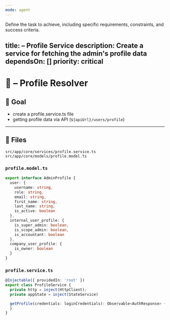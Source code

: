 ```yaml
---
mode: agent
---
```

Define the task to achieve, including specific requirements, constraints, and success criteria.

title: – Profile Service
description: Create a service for fetching the admin's profile data 
dependsOn: []
priority: critical
---

# 🧩 – Profile Resolver
## 🎯 Goal
- create a profile.service.ts file 
- getting profile data via API (`${apiUrl}/users/profile`)
---

## 🧱 Files
```
src/app/core/services/profile.service.ts
src/app/core/models/profile.model.ts
```

### `profile.model.ts`
```ts
export interface AdminProfile {
  user: {
    username: string,
    role: string,
    email: string,
    first_name: string,
    last_name: string,
    is_active: boolean
  },
  internal_user_profile: {
    is_super_admin: boolean,
    is_scope_admin: boolean,
    is_accountant: boolean
  },
  company_user_profile: {
    is_owner: boolean
  }
}
```

### `profile.service.ts`

```ts
@Injectable({ providedIn: 'root' })
export class ProfileService {
  private http = inject(HttpClient);
  private appState = inject(StateService)

  getProfile(credentials: loginCredentials): Observable<AuthResponse> {
  }
}
```